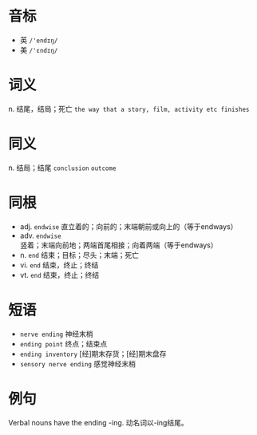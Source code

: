 # 音标

- 英 `/'endɪŋ/`
- 美 `/'ɛndɪŋ/`

# 词义

n. 结尾，结局；死亡
`the way that a story, film, activity etc finishes`

# 同义

n. 结局；结尾
`conclusion` `outcome`

# 同根

- adj. `endwise` 直立着的；向前的；末端朝前或向上的（等于endways）
- adv. `endwise` 竖着；末端向前地；两端首尾相接；向着两端（等于endways）
- n. `end` 结束；目标；尽头；末端；死亡
- vi. `end` 结束，终止；终结
- vt. `end` 结束，终止；终结

# 短语

- `nerve ending` 神经末梢
- `ending point` 终点；结束点
- `ending inventory` [经]期末存货；[经]期末盘存
- `sensory nerve ending` 感觉神经末梢

# 例句

Verbal nouns have the ending -ing.
动名词以-ing结尾。


